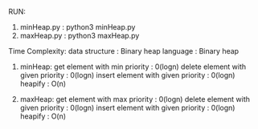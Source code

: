 RUN:
1. minHeap.py  : python3 minHeap.py 
2. maxHeap.py  : python3 maxHeap.py

Time Complexity:
data structure : Binary heap
language : Binary heap
1. minHeap:
	get element with min priority : 0(logn)
	delete element with given priority : 0(logn)
	insert element with given priority : 0(logn)
	heapify : O(n)

2. maxHeap:
	get element with max priority : 0(logn)
	delete element with given priority : 0(logn)
	insert element with given priority : 0(logn)
	heapify : O(n)

